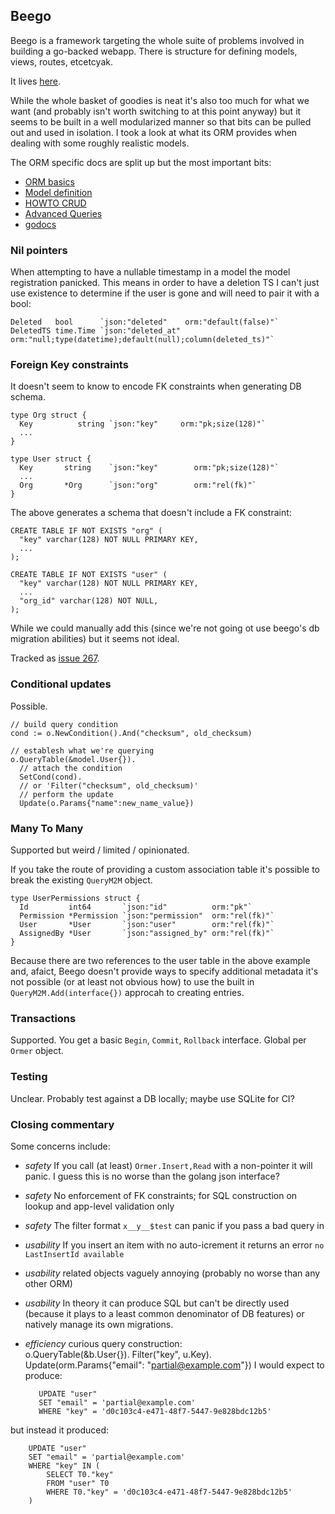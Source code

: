 ## <a name="beego"></a>Beego

Beego is a framework targeting the whole suite of problems involved in building
a go-backed webapp. There is structure for defining models, views, routes,
etcetcyak. 

It lives [here](http://beego.me/).

While the whole basket of goodies is neat it's also too much for what we want
(and probably isn't worth switching to at this point anyway) but it seems to be
built in a well modularized manner so that bits can be pulled out and used in
isolation. I took a look at what its ORM provides when dealing with some roughly
realistic models.

The ORM specific docs are split up but the most important bits:

* [ORM basics](http://beego.me/docs/mvc/model/orm.md)
* [Model definition](http://beego.me/docs/mvc/model/models.md)
* [HOWTO CRUD](http://beego.me/docs/mvc/model/object.md)
* [Advanced Queries](http://beego.me/docs/mvc/model/query.md)
* [godocs](https://godoc.org/github.com/astaxie/beego/orm)

### Nil pointers

When attempting to have a nullable timestamp in a model the model registration
panicked. This means in order to have a deletion TS I can't just use existence
to determine if the user is gone and will need to pair it with a bool:

    Deleted   bool      `json:"deleted"    orm:"default(false)"`
    DeletedTS time.Time `json:"deleted_at" orm:"null;type(datetime);default(null);column(deleted_ts)"`


### Foreign Key constraints

It doesn't seem to know to encode FK constraints when generating DB schema.

    type Org struct {
      Key          string `json:"key"     orm:"pk;size(128)"`
      ...
    }
    
    type User struct {
      Key       string    `json:"key"        orm:"pk;size(128)"`
      ...
      Org       *Org      `json:"org"        orm:"rel(fk)"`
    }

The above generates a schema that doesn't include a FK constraint:

    CREATE TABLE IF NOT EXISTS "org" (
      "key" varchar(128) NOT NULL PRIMARY KEY,
      ...
    );
    
    CREATE TABLE IF NOT EXISTS "user" (
      "key" varchar(128) NOT NULL PRIMARY KEY,
      ...
      "org_id" varchar(128) NOT NULL,
    );

While we could manually add this (since we're not going ot use beego's db
migration abilities) but it seems not ideal.

Tracked as [issue 267](https://github.com/astaxie/beego/issues/267).

### Conditional updates

Possible.

    // build query condition
    cond := o.NewCondition().And("checksum", old_checksum)

    // establesh what we're querying
    o.QueryTable(&model.User{}).
      // attach the condition
      SetCond(cond).
      // or 'Filter("checksum", old_checksum)'
      // perform the update
      Update(o.Params{"name":new_name_value})

### Many To Many

Supported but weird / limited / opinionated.

If you take the route of providing a custom association table it's possible
to break the existing `QueryM2M` object.

    type UserPermissions struct {
      Id         int64       `json:"id"          orm:"pk"`
      Permission *Permission `json:"permission"  orm:"rel(fk)"`
      User       *User       `json:"user"        orm:"rel(fk)"`
      AssignedBy *User       `json:"assigned_by" orm:"rel(fk)"`
    }

Because there are two references to the user table in the above example and,
afaict, Beego doesn't provide ways to specify additional metadata it's not
possible (or at least not obvious how) to use the built in
`QueryM2M.Add(interface{})` approcah to creating entries.

### Transactions

Supported. You get a basic `Begin`, `Commit`, `Rollback` interface. Global per
`Ormer` object.

### Testing
Unclear. Probably test against a DB locally; maybe use SQLite for CI?

### Closing commentary

Some concerns include:

- *safety*     If you call (at least) `Ormer.Insert,Read` with a non-pointer it will panic. I guess this is no worse than the golang json interface?
- *safety*     No enforcement of FK constraints; for SQL construction on lookup and app-level validation only
- *safety*     The filter format `x__y__$test` can panic if you pass a bad query in
- *usability*  If you insert an item with no auto-icrement it returns an error `no LastInsertId available`
- *usability*  related objects vaguely annoying (probably no worse than any other ORM)
- *usability*  In theory it can produce SQL but can't be directly used (because it plays to a least common denominator of DB features) or natively manage its own migrations.
- *efficiency* curious query construction:  
	    o.QueryTable(&b.User{}).
	    	Filter("key", u.Key).
	    	Update(orm.Params{"email": "partial@example.com"})
I would expect to produce:

		 UPDATE "user"
		 SET "email" = 'partial@example.com'
		 WHERE "key" = 'd0c103c4-e471-48f7-5447-9e828bdc12b5'
but instead it produced:
    	
    	UPDATE "user"
    	SET "email" = 'partial@example.com'
    	WHERE "key" IN (
    		SELECT T0."key"
    		FROM "user" T0
    		WHERE T0."key" = 'd0c103c4-e471-48f7-5447-9e828bdc12b5'
    	)

